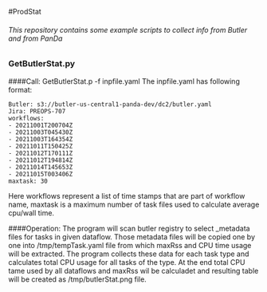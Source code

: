 #ProdStat
###### This repository contains some example scripts to collect info from Butler and from PanDa
### GetButlerStat.py
####Call: GetButlerStat.p -f inpfile.yaml
 The inpfile.yaml has following format:
```
Butler: s3://butler-us-central1-panda-dev/dc2/butler.yaml
Jira: PREOPS-707
workflows:
- 20211001T200704Z
- 20211003T045430Z
- 20211003T164354Z
- 20211011T150425Z
- 20211012T170111Z
- 20211012T194814Z
- 20211014T145653Z
- 20211015T003406Z
maxtask: 30
```
Here workflows represent a list of time stamps that are part of workflow name,
maxtask is a maximum number of task files used to calculate average cpu/wall time.

####Operation:
The program will scan butler registry to select _metadata files for tasks in 
given dataflow. Those metadata files will be copied one by one into 
/tmp/tempTask.yaml file from which maxRss and CPU time usage will be 
extracted.
The program collects these data for each task type and calculates total CPU usage for
all tasks of the type. At the end total CPU tame used by all dataflows and
maxRss wil be calculadet and resulting table will be created as
/tmp/butlerStat.png file.
